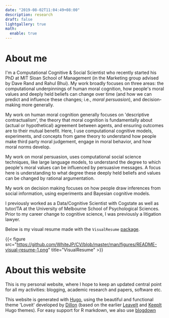 ```yaml
---
date: "2019-08-02T11:04:49+08:00"
description: research
draft: false
lightgallery: true
math:
  enable: true
---
```


# About me

I'm a Computational Cognitive & Social Scientist who recently started his PhD at MIT Sloan School of Management (in the Marketing group advised by Dave Rand and Rahul Bhui). My work broadly focuses on three areas: the computational underpinnings of human moral cognition, how people's moral values and deeply held beliefs can change over time (and how we can predict and influence these changes; i.e., *moral persuasion*), and decision-making more generally. 

My work on human moral cognition generally focuses on 'descriptive contractualism', the theory that moral cognition is fundamentally about (actual or hypothetical) agreement between agents, and ensuring outcomes are to their mutual benefit. Here, I use computational cognitive models, experiments, and concepts from game theory to understand how people make third party moral judgement, engage in moral behavior, and how moral norms develop.

My work on moral persuasion, uses computational social science techniques, like large language models, to understand the degree to which people's moral values can be influenced by persuasive messages. A focus here is understanding to what degree these deeply held beliefs and values can be changed by rational argumentation. 

My work on decision making focuses on how people draw inferences from social information, using experiments and Bayesian cognitive models. 

I previously worked as a Data/Cognitive Scientist with Cogstate as well as tutor/TA at the University of Melbourne School of Psychological Sciences. Prior to my career change to cognitive science, I was previously a litigation lawyer.  

Below is my visual resume made with the `VisualResume`
[package](https://github.com/ndphillips/VisualResume).

{{< figure src="https://github.com/WhiteJP/CV/blob/master/man/figures/README-visual-resume-1.png" title="VisualResume" >}}

# About this website

This is my personal website, where I hope to keep an updated central point for 
all my activities: blogging, academic research and papers, software etc. 

This website is generated with [Hugo](https://gohugo.io/), using the beautiful 
and functional theme 'Loveit' developed by [Dillon](https://dillonzq.com/) (based 
on the earlier [LeaveIt](https://github.com/liuzc/LeaveIt) and 
[KeepIt](https://github.com/Fastbyte01/KeepIt) Hugo themes). For easy support
for R markdown, we also use [blogdown](https://github.com/rstudio/blogdown)
